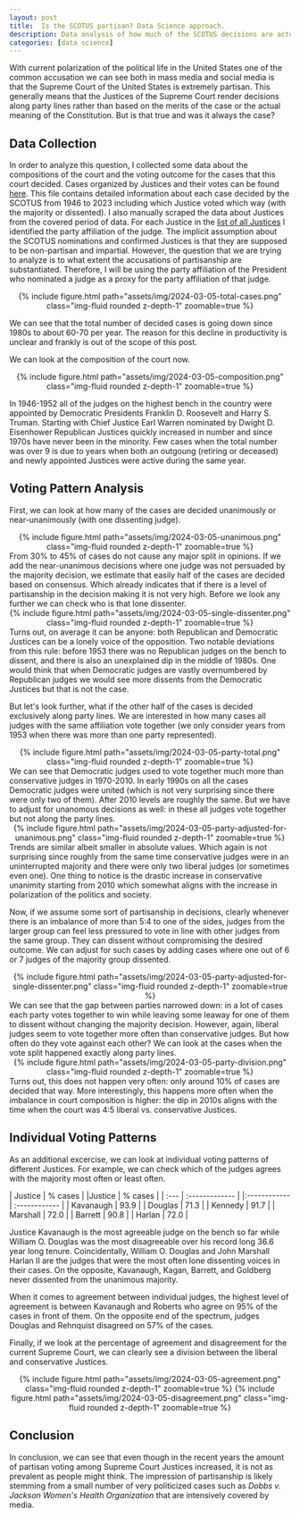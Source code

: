```yaml
---
layout: post
title:  Is the SCOTUS partisan? Data Science approach.
description: Data analysis of how much of the SCOTUS decisions are actually partisan
categories: [data science]
--- 
```


With current polarization of the political life in the United States one of the common accusation we can see both in mass media and social media is that the Supreme Court of the United States is extremely partisan. This generally means that the Justices of the Supreme Court render decisions along party lines rather than based on the merits of the case or the actual meaning of the Constitution. But is that true and was it always the case?

## Data Collection

In order to analyze this question, I collected some data about the compositions of the court and the voting outcome for the cases that this court decided. Cases organized by Justices and their votes can be found  [here](http://scdb.wustl.edu/data.php?s=2). This file contains detailed information about each case decided by the SCOTUS from 1946 to 2023 including which Justice voted which way (with the majority or dissented). I also manually scraped the data about Justices from the covered period of data. For each Justice in the [list of all Justices](https://en.wikipedia.org/wiki/List_of_justices_of_the_Supreme_Court_of_the_United_States) I identified the party affiliation of the judge. The implicit assumption about the SCOTUS nominations and confirmed Justices is that they are supposed to be non-partisan and impartial. However, the question that we are trying to analyze is to what extent the accusations of partisanship are substantiated. Therefore, I will be using the party affiliation of the President who nominated a judge as a proxy for the party affiliation of that judge.
<div align=center>
    {% include figure.html path="assets/img/2024-03-05-total-cases.png" class="img-fluid rounded z-depth-1" zoomable=true %}
</div>

We can see that the total number of decided cases is going down since 1980s to about 60-70 per year. The reason for this decline in productivity is unclear and frankly is out of the scope of this post.

We can look at the composition of the court now.
<div align=center>
    {% include figure.html path="assets/img/2024-03-05-composition.png" class="img-fluid rounded z-depth-1" zoomable=true %}
</div>

In 1946-1952 all of the judges on the highest bench in the country were appointed by Democratic Presidents Franklin D. Roosevelt and Harry S. Truman. Starting with Chief Justice Earl Warren nominated by Dwight D. Eisenhower Republican Justices quickly increased in number and since 1970s have never been in the minority. Few cases when the total number was over 9 is due to years when both an outgoung (retiring or deceased) and newly appointed Justices were active during the same year.

## Voting Pattern Analysis

First, we can look at how many of the cases are decided unanimously or near-unanimously (with one dissenting judge).
<div align=center>
    {% include figure.html path="assets/img/2024-03-05-unanimous.png" class="img-fluid rounded z-depth-1" zoomable=true %}
</div>
From 30% to 45% of cases do not cause any major split in opinions. If we add the near-unanimous decisions where one judge was not persuaded by the majority decision, we estimate that easily half of the cases are decided based on consensus. Which already indicates that if there is a level of partisanship in the decision making it is not very high. Before we look any further we can check who is that lone dissenter.
<div align=center>
    {% include figure.html path="assets/img/2024-03-05-single-dissenter.png" class="img-fluid rounded z-depth-1" zoomable=true %}
</div>
Turns out, on average it can be anyone: both Republican and Democratic Justices can be a lonely voice of the opposition. Two notable deviations from this rule: before 1953 there was no Republican judges on the bench to dissent, and there is also an unexplained dip in the middle of 1980s. One would think that when Democratic judges are vastly overnumbered by Republican judges we would see more dissents from the Democratic Justices but that is not the case. 

But let's look further, what if the other half of the cases is decided exclusively along party lines. We are interested in how many cases all judges with the same affiliation vote together (we only consider years from 1953 when there was more than one party represented).
<div align=center>
    {% include figure.html path="assets/img/2024-03-05-party-total.png" class="img-fluid rounded z-depth-1" zoomable=true %}
</div>
We can see that Democratic judges used to vote together much more than conservative judges in 1970-2010. In early 1990s on all the cases Democratic judges were united (which is not very surprising since there were only two of them). After 2010 levels are roughly the same. But we have to adjust for unanomous decisions as well: in these all judges vote together but not along the party lines.
<div align=center>
    {% include figure.html path="assets/img/2024-03-05-party-adjusted-for-unanimous.png" class="img-fluid rounded z-depth-1" zoomable=true %}
</div>
Trends are similar albeit smaller in absolute values. Which again is not surprising since roughly from the same time conservative judges were in an uninterrupted majority and there were only two liberal judges (or sometimes even one). One thing to notice is the drastic increase in conservative unanimity starting from 2010 which somewhat aligns with the increase in polarization of the politics and society.

Now, if we assume some sort of partisanship in decisions, clearly whenever there is an imbalance of more than 5:4 to one of the sides, judges from the larger group can feel less pressured to vote in line with other judges from the same group. They can dissent without compromising the desired outcome. We can adjust for such cases by adding cases where one out of 6 or 7 judges of the majority group dissented.
<div align=center>
    {% include figure.html path="assets/img/2024-03-05-party-adjusted-for-single-dissenter.png" class="img-fluid rounded z-depth-1" zoomable=true %}
</div>
We can see that the gap between parties narrowed down: in a lot of cases each party votes together to win while leaving some leaway for one of them to dissent without changing the majority decision. However, again, liberal judges seem to vote together more often than conservative judges. But how often do they vote against each other? We can look at the cases when the vote split happened exactly along party lines.
<div align=center>
    {% include figure.html path="assets/img/2024-03-05-party-division.png" class="img-fluid rounded z-depth-1" zoomable=true %}
</div>
Turns out, this does not happen very often: only around 10% of cases are decided that way. More interestingly, this happens more often when the imbalance in court composition is higher: the dip in 2010s aligns with the time when the court was 4:5 liberal vs. conservative Justices.

## Individual Voting Patterns
As an additional excercise, we can look at individual voting patterns of different Justices. For example, we can check which of the judges agrees with the majority most often or least often.

| Justice | % cases | |Justice | % cases |
| :--- | :------------- | |:------------ | :------------ |
| Kavanaugh       | 93.9       | | Douglas       | 71.3       |
| Kennedy       | 91.7       | | Marshall       | 72.0       |
| Barrett       | 90.8      | | Harlan       | 72.0       |

Justice Kavanaugh is the most agreeable judge on the bench so far while William O. Douglas was the most disagreeable over his record long 36.6 year long tenure. Coincidentally, William O. Douglas and John Marshall Harlan II are the judges that were the most often lone dissenting voices in their cases. On the opposite, Kavanaugh, Kagan, Barrett, and Goldberg never dissented from the unanimous majority.

When it comes to agreement between individual judges, the highest level of agreement is between Kavanaugh and Roberts who agree on 95% of the cases in front of them. On the opposite end of the spectrum, judges Douglas and Rehnquist disagreed on 57% of the cases.

Finally, if we look at the percentage of agreement and disagreement for the current Supreme Court, we can clearly see a division between the liberal and conservative Justices.
<div align=center>
    {% include figure.html path="assets/img/2024-03-05-agreement.png" class="img-fluid rounded z-depth-1" zoomable=true %}
    {% include figure.html path="assets/img/2024-03-05-disagreement.png" class="img-fluid rounded z-depth-1" zoomable=true %}
</div>

## Conclusion
In conclusion, we can see that even though in the recent years the amount of partisan voting among Supreme Court Justices increased, it is not as prevalent as people might think. The impression of partisanship is likely stemming from a small number of very politicized cases such as *Dobbs v. Jackson Women's Health Organization* that are intensively covered by media.